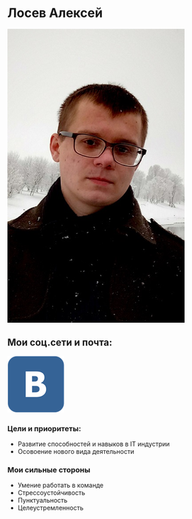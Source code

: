 # Лосев Алексей
![photo](20211030_144536.jpg)
## Мои соц.сети и почта:
[![Logo](107411_logo_512x512.png)](https://vk.com/id161911352)


### Цели и приоритеты:
* Развитие способностей и навыков в IT индустрии
* Осовоение нового вида деятельности

### Мои сильные стороны
* Умение работать в команде
* Стрессоустойчивость
* Пунктуальность
* Целеустремленность

